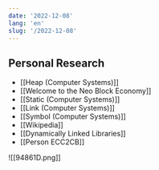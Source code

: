 ```yaml
---
date: '2022-12-08'
lang: 'en'
slug: '/2022-12-08'
---
```


## Personal Research

- [[Heap (Computer Systems)]]
- [[Welcome to the Neo Block Economy]]
- [[Static (Computer Systems)]]
- [[Link (Computer Systems)]]
- [[Symbol (Computer Systems)]]
- [[Wikipedia]]
- [[Dynamically Linked Libraries]]
- [[Person ECC2CB]]

![[94861D.png]]
